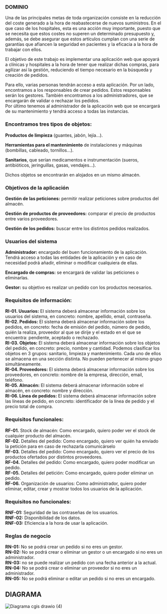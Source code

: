### DOMINIO<br />

Una de las principales metas de toda organización consiste en la reducción del coste generado a la hora de reabastecerse de nuevos suministros. En el que caso de los hospitales, esta es una acción muy importante, puesto que se necesita que estos costes no superen un determinado presupuesto y, además, se debe asegurar que estos artículos cumplan con una serie de garantías que afiancen la seguridad en pacientes y la eficacia a la hora de trabajar con ellos.<br />

El objetivo de este trabajo es implementar una aplicación web que apoyará a clínicas y hospitales a la hora de tener que realizar dichas compras, para agilizar así la gestión, reduciendo el tiempo necesario en la búsqueda y creación de pedidos.<br />

Para ello, varias personas tendrán acceso a esta aplicación. Por un lado, encontramos a los responsables de crear pedidos. Estos responsables serán los gestores. También encontramos a los administradores, que se encargarán de validar o rechazar los pedidos.<br />
Por último tenemos al administrador de la aplicación web que se encargará de su mantenimiento y tendrá acceso a todas las instancias.<br />

### Encontramos tres tipos de objetos: <br />
**Productos de limpieza** (guantes, jabón, lejía…). <br />

**Herramientas para el mantenimiento** de instalaciones y máquinas (bombillas, cableado, tornillos…). <br />

**Sanitarios**, que serían medicamentos e instrumentación (sueros, antibióticos, jeringuillas, gasas, vendajes…).  <br />

Dichos objetos se encontrarán en alojados en un mismo almacén.<br />


### Objetivos de la aplicación<br />

**Gestión de las peticiones:** permitir realizar peticiones sobre productos del almacén.<br />

**Gestión de productos de proveedores:** comparar el precio de productos entre varios proveedores.<br />

**Gestión de los pedidos:** buscar entre los distintos pedidos realizados.<br />


### Usuarios del sistema <br />

**Administrador:** encargado del buen funcionamiento de la aplicación. Tendrá acceso a todas las entidades de la aplicación y en caso de necesidad podrá añadir, eliminar o modificar cualquiera de ellas.<br />

**Encargado de compras:** se encargará de validar las peticiones o eliminarlas.<br />

**Gestor:** su objetivo es realizar un pedido con los productos necesarios.<br />


### Requisitos de información:<br />
**RI-01. Usuarios:** El sistema deberá almacenar información sobre los usuarios del sistema, en concreto: nombre, apellido, email, contraseña.<br />
**RI-02. Pedidos:** El sistema deberá almacenar información sobre los pedidos, en concreto: fecha de emisión del pedido, número de pedido, quién la realiza, proveedor al que se dirije y el estado en el que se encuentra: pendiente, aceptado o rechazado.<br />
**RI-03. Objetos:**  El sistema deberá almacenar información sobre los objetos del pedido, en concreto: precio, nombre y cantidad. Podemos clasificar los objetos en 3 grupos: sanitario, limpieza y mantenimiento. Cada uno de ellos se almacena en una sección distinta. No pueden pertenecer al mismo grupo simultáneamente.<br />
**RI-04. Proveedores:**  El sistema deberá almacenar información sobre los proveedores, en concreto: nombre de la empresa, dirección, email, teléfono.<br />
**RI-05. Almacén:**  El sistema deberá almacenar información sobre el almacén, en concreto: nombre y dirección.<br />
**RI-06. Línea de pedidos:** El sistema deberá almacenar información sobre las líneas de pedido, en concreto: identificador de la línea de pedido y el precio total de compra.


### Requisitos funcionales: <br />
**RF-01.** Stock de almacén: Como encargado, quiero poder ver el stock de cualquier producto del almacén.<br />
**RF-02.** Detalles del pedido: Como encargado, quiero ver quién ha enviado la petición para en caso de rechazarla comunicárselo <br />
**RF-03.** Detalles del pedido: Como encargado, quiero ver el precio de los productos ofertados por distintos proveedores.<br />
**RF-04.** Detalles del pedido: Como encargado, quiero poder modificar un pedido.<br />
**RF-05.** Detalles del petición: Como encargado, quiero poder eliminar un pedido.<br />
**RF-06.** Organización de usuarios: Como administrador, quiero poder eliminar, editar, crear y mostrar todos los usuarios de la aplicación.<br />

### Requisitos no funcionales:<br />
**RNF-01:** Seguridad de las contraseñas de los usuarios.<br />
**RNF-02:** Disponibilidad de los datos.<br />
**RNF-03:** Eficiencia a la hora de usar la aplicación.<br />

### Reglas de negocio<br />
**RN-01:** No se podrá crear un pedido si no eres un gestor.<br />
**RN-02:** No se podrá crear o eliminar un gestor o un encargado si no eres un administrador.<br />
**RN-03:** no se puede realizar un pedido con una fecha anterior a la actual. <br />
**RN-04:** No se podrá crear o eliminar un proveedor si no eres un administrador.<br />
**RN-05:** No se podrá eliminar o editar un pedido si no eres un encargado.

## DIAGRAMA

![Diagrama cgis drawio (4)](https://github.com/CGIS-2023/proyecto-cgis-2023-migharjim/assets/126070979/cd0e7f25-1cc1-4677-a429-bc2ca603d657)



